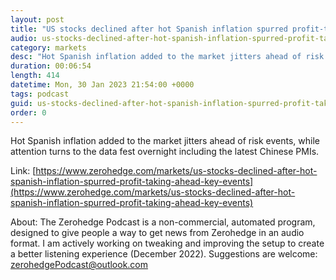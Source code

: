 ```yaml
---
layout: post
title: "US stocks declined after hot Spanish inflation spurred profit-taking ahead of key events - Newsquawk Asia-Pac Market Open"
audio: us-stocks-declined-after-hot-spanish-inflation-spurred-profit-taking-ahead-key-events-0
category: markets
desc: "Hot Spanish inflation added to the market jitters ahead of risk events, while attention turns to the data fest overnight including the latest Chinese PMIs."
duration: 00:06:54
length: 414
datetime: Mon, 30 Jan 2023 21:54:00 +0000
tags: podcast
guid: us-stocks-declined-after-hot-spanish-inflation-spurred-profit-taking-ahead-key-events-0
order: 0
---
```

Hot Spanish inflation added to the market jitters ahead of risk events, while attention turns to the data fest overnight including the latest Chinese PMIs.

Link: [https://www.zerohedge.com/markets/us-stocks-declined-after-hot-spanish-inflation-spurred-profit-taking-ahead-key-events](https://www.zerohedge.com/markets/us-stocks-declined-after-hot-spanish-inflation-spurred-profit-taking-ahead-key-events)

About: The Zerohedge Podcast is a non-commercial, automated program, designed to give people a way to get news from Zerohedge in an audio format.  I am actively working on tweaking and improving the setup to create a better listening experience (December 2022).  Suggestions are welcome: [zerohedgePodcast@outlook.com](mailto:zerohedgePodcast@outlook.com)